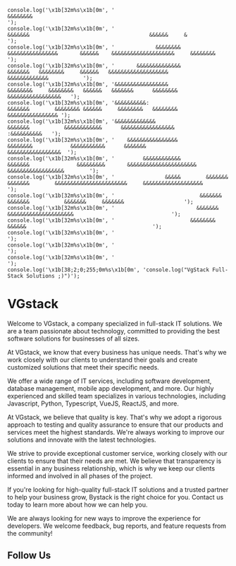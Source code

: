 ```ascii
console.log('\x1b[32m%s\x1b[0m', '                                        &&&&&&&&                                                                        ');
console.log('\x1b[32m%s\x1b[0m', '                                        &&&&&&&                                      &&&&&&     &                       ');
console.log('\x1b[32m%s\x1b[0m', '             &&&&&&&&                 &&&&&&&&&&&&&&&&       &&&&&&    &&&&&&&&&&&&&&&&&&&&     &&&&&&&&                ');
console.log('\x1b[32m%s\x1b[0m', '       &&&&&&&&&&&&&&                &&&&&&&   &&&&&&&&     &&&&&&   &&&&&&&&&&&&&&&&&&&        &&&&&&&&&&&&&           ');
console.log('\x1b[32m%s\x1b[0m', '&&&&&&&&&&&&&&&&&                  &&&&&&&&     &&&&&&&&   &&&&&&   &&&&&&&      &&&&&&&&         &&&&&&&&&&&&&&&&&   ');
console.log('\x1b[32m%s\x1b[0m', '&&&&&&&&&&:                       &&&&&&&        &&&&&&&& &&&&&&     &&&&&&&&   &&&&&&&&                &&&&&&&&&&&&&&&& ');
console.log('\x1b[32m%s\x1b[0m', '&&&&&&&&&&&&&                    &&&&&&&           &&&&&&&&&&&&      &&&&&&&&&&&&&&&&&                       :&&&&&&&&&&   ');
console.log('\x1b[32m%s\x1b[0m', '    &&&&&&&&&&&&&&&&           &&&&&&&&            &&&&&&&&&&&      &&&&&&&                            &&&&&&&&&&&&&&&&&  ');
console.log('\x1b[32m%s\x1b[0m', '         &&&&&&&&&&&&         &&&&&&&               &&&&&&&&&       &&&&&&&&&&&&&&&&&&&&&&       &&&&&&&&&&&&&&&&&&        ');
console.log('\x1b[32m%s\x1b[0m', '                &&&&&        &&&&&&&                 &&&&&&&        &&&&&&&&&&&&&&&&&&&&&&&     &&&&&&&&&&&&&&&&&&&         ');
console.log('\x1b[32m%s\x1b[0m', '                           &&&&&&&                                &&&&&&&           &&&&&&&     &&&&&&&                   ');
console.log('\x1b[32m%s\x1b[0m', '                          &&&&&&&                                   &&&&&&&&&&&&&&&&&&&&&                               ');
console.log('\x1b[32m%s\x1b[0m', '                        &&&&&&&&                                           &&&&&&                                        ');
console.log('\x1b[32m%s\x1b[0m', '                                                                                                                             ');
console.log('\x1b[32m%s\x1b[0m', '                                                                                                                             ');
console.log('\x1b[32m%s\x1b[0m', '                                                                                                                             ');
console.log('\x1b[38;2;0;255;0m%s\x1b[0m', 'console.log("VgStack Full-Stack Solutions ;)")');

```
# VGstack

Welcome to VGstack, a company specialized in full-stack IT solutions. We are a team passionate about technology, committed to providing the best software solutions for businesses of all sizes.

At VGstack, we know that every business has unique needs. That's why we work closely with our clients to understand their goals and create customized solutions that meet their specific needs.

We offer a wide range of IT services, including software development, database management, mobile app development, and more. Our highly experienced and skilled team specializes in various technologies, including Javascript, Python, Typescript, VueJS, ReactJS, and more.

At VGstack, we believe that quality is key. That's why we adopt a rigorous approach to testing and quality assurance to ensure that our products and services meet the highest standards. We're always working to improve our solutions and innovate with the latest technologies.

We strive to provide exceptional customer service, working closely with our clients to ensure that their needs are met. We believe that transparency is essential in any business relationship, which is why we keep our clients informed and involved in all phases of the project.

If you're looking for high-quality full-stack IT solutions and a trusted partner to help your business grow, Bystack is the right choice for you. Contact us today to learn more about how we can help you.

We are always looking for new ways to improve the experience for developers. We welcome feedback, bug reports, and feature requests from the community!

## Follow Us
